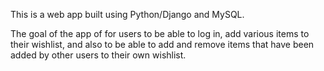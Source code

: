 This is a web app built using Python/Django and MySQL.

The goal of the app of for users to be able to log in, add various items to their wishlist, and also to be able to add and remove items that have been added by other users to their own wishlist.
